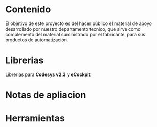 # Contenido

El objetivo de este proyecto es del hacer público el material de apoyo desarrollado por nuestro departamento tecnico, que sirve como complemento del material suministrado por el fabricante, para sus productos de automatización.  

# Librerias 
[Librerias para **Codesys v2.3** y **eCockpit**](./libraries/contenido.md)


# Notas de apliacion


# Herramientas




